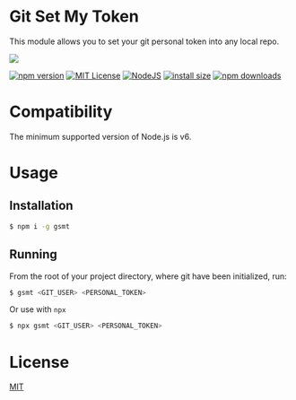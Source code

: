 # Git Set My Token

This module allows you to set your git personal token into any local repo.

<a href="https://nodei.co/npm/gsmt">
  <img src="https://nodei.co/npm/gsmt.png?downloads=true">
</a>

[![npm version](https://img.shields.io/npm/v/gsmt.svg?style=flat-square)](https://badge.fury.io/js/gsmt)
[![MIT License](https://img.shields.io/badge/license-MIT-blue.svg?style=flat-square)](https://github.com/LuisFuenTech/gsmt/blob/master/LICENSE)
[![NodeJS](https://img.shields.io/badge/node-6.x.x-brightgreen?style=flat-square)](https://github.com/LuisFuenTech/gsmt/blob/master/package.json)
[![install size](https://packagephobia.now.sh/badge?p=gsmt)](https://packagephobia.now.sh/result?p=gsmt)
[![npm downloads](https://img.shields.io/npm/dm/gsmt.svg?style=flat-square)](http://npm-stat.com/charts.html?package=gsmt)

# Compatibility

The minimum supported version of Node.js is v6.

# Usage

## Installation

```bash
$ npm i -g gsmt
```

## Running

From the root of your project directory, where git have been initialized, run:

```bash
$ gsmt <GIT_USER> <PERSONAL_TOKEN>
```

Or use with `npx`

```bash
$ npx gsmt <GIT_USER> <PERSONAL_TOKEN>
```

# License

[MIT](https://github.com/LuisFuenTech/gsmt/blob/master/LICENSE)
